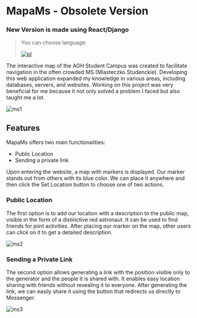 # MapaMs - Obsolete Version
### New Version is made using React/Django
> You can choose language:
> 
> [![pl](https://img.shields.io/badge/lang-pl-red.svg)](https://github.com/Nemezjusz/MapaMs/blob/main/README.pl.md)


The interactive map of the AGH Student Campus was created to facilitate navigation in the often crowded MS (Miasteczko Studenckie). 
Developing this web application expanded my knowledge in various areas, including databases, servers, and websites. 
Working on this project was very beneficial for me because it not only solved a problem I faced but also taught me a lot.

![ms1](https://github.com/Nemezjusz/MapaMs/assets/50834734/2a661e9f-d2cb-4edd-a443-e3f7b0eb7bbf)


## Features

MapaMs offers two main functionalities:
* Public Location
* Sending a private link

Upon entering the website, a map with markers is displayed. Our marker stands out from others with its blue color. 
We can place it anywhere and then click the Set Location button to choose one of two actions.
### Public Location

The first option is to add our location with a description to the public map, visible in the form of a distinctive red astronaut. It can be used to find friends for joint activities. After placing our marker on the map, other users can click on it to get a detailed description.

![ms2](https://github.com/Nemezjusz/MapaMs/assets/50834734/62130e98-3db7-4c97-9511-02c46b853678)

### Sending a Private Link
The second option allows generating a link with the position visible only to the generator and the people it is shared with. 
It enables easy location sharing with friends without revealing it to everyone. After generating the link, we can easily 
share it using the button that redirects us directly to Messenger.

![ms3](https://github.com/Nemezjusz/MapaMs/assets/50834734/a300d2a8-c9f0-4fc7-92c6-4b3423d120cb)
